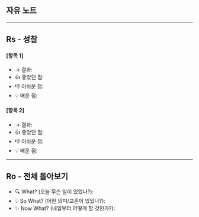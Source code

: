 ## 자유 노트

<!-- 구조화되지 않은 생각, 감정, 아이디어를 자유롭게 -->

---

## Rs - 성찰

<!-- 완료한 항목들을 성찰합니다 -->

#### [항목 1]

- → 결과:
- 👍 좋았던 점:
- 👎 아쉬운 점:
- 💡 배운 점:

#### [항목 2]

- → 결과:
- 👍 좋았던 점:
- 👎 아쉬운 점:
- 💡 배운 점:

---

## Ro - 전체 돌아보기

<!-- 하루 전체를 돌아보며 의미를 발견합니다 -->

- 🔍 What? (오늘 무슨 일이 있었나?):
- 💡 So What? (어떤 의미/교훈이 있었나?):
- ✨ Now What? (내일부터 어떻게 할 것인가?):
